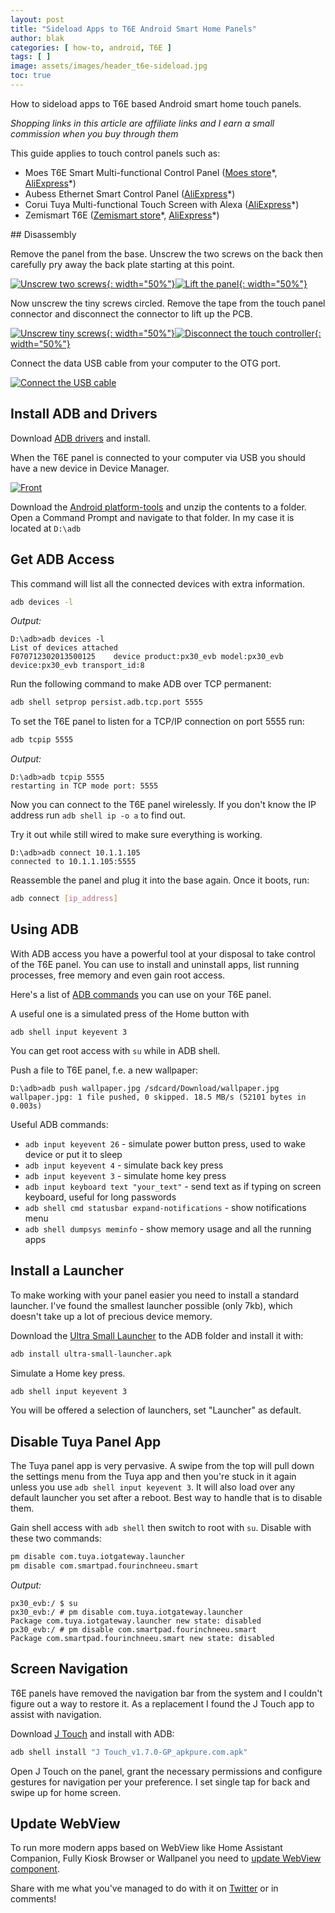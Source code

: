```yaml
---
layout: post
title: "Sideload Apps to T6E Android Smart Home Panels"
author: blak
categories: [ how-to, android, T6E ]
tags: [ ]
image: assets/images/header_t6e-sideload.jpg
toc: true
---
```


How to sideload apps to T6E based Android smart home touch panels. 

_Shopping links in this article are affiliate links and I earn a small commission when you buy through them_

<p>This guide applies to touch control panels such as:</p>
<ul>
  <li>Moes T6E Smart Multi-functional Control Panel (<a href="https://www.moeshouse.com/products/tuya-smart-home-multi-functional-touch-screen-control-panel-4-inch-in-wall?ref=v4thya2eufek">Moes store</a>*, <a href="https://www.aliexpress.com/item/1005003799973429.html?aff_fcid=a6ecab89ce6641d88b11cf84aaf81932-1664369338596-08437-_Dee5hOB&amp;tt=CPS_NORMAL&amp;aff_fsk=_Dee5hOB&amp;aff_platform=shareComponent-detail&amp;sk=_Dee5hOB&amp;aff_trace_key=a6ecab89ce6641d88b11cf84aaf81932-1664369338596-08437-_Dee5hOB&amp;terminal_id=5328bb0326ad4ecea39a5766fa327b23&amp;afSmartRedirect=y">AliExpress</a>*)</li>
  <li>Aubess Ethernet Smart Control Panel (<a href="https://www.aliexpress.com/item/1005004639636958.html?aff_fcid=33974372f9ca4396a4ebc4d388677d06-1664369339410-05923-_DltEVer&amp;tt=CPS_NORMAL&amp;aff_fsk=_DltEVer&amp;aff_platform=shareComponent-detail&amp;sk=_DltEVer&amp;aff_trace_key=33974372f9ca4396a4ebc4d388677d06-1664369339410-05923-_DltEVer&amp;terminal_id=5328bb0326ad4ecea39a5766fa327b23&amp;afSmartRedirect=y">AliExpress</a>*)</li>
  <li>Corui Tuya Multi-functional Touch Screen with Alexa (<a href="https://www.aliexpress.com/item/1005004771330533.html?aff_fcid=3cca54898e7a48eca8e175afa87f980d-1664791198884-07428-_DlNe5lz&amp;tt=CPS_NORMAL&amp;aff_fsk=_DlNe5lz&amp;aff_platform=shareComponent-detail&amp;sk=_DlNe5lz&amp;aff_trace_key=3cca54898e7a48eca8e175afa87f980d-1664791198884-07428-_DlNe5lz&amp;terminal_id=5328bb0326ad4ecea39a5766fa327b23&amp;afSmartRedirect=y">AliExpress</a>*)</li>
  <li>Zemismart T6E (<a href="https://www.zemismart.com/products/t6e?DIST=QEVHGw%3D%3D">Zemismart store</a>*, <a href="https://www.aliexpress.com/item/1005004295932676.html?aff_fcid=fe04b4ef296b4831976c1806acc2035e-1664869926171-01577-_DnDbrb1&amp;tt=CPS_NORMAL&amp;aff_fsk=_DnDbrb1&amp;aff_platform=shareComponent-detail&amp;sk=_DnDbrb1&amp;aff_trace_key=fe04b4ef296b4831976c1806acc2035e-1664869926171-01577-_DnDbrb1&amp;terminal_id=5328bb0326ad4ecea39a5766fa327b23&amp;afSmartRedirect=y">AliExpress</a>*)</li>
</ul>
## Disassembly

Remove the panel from the base. Unscrew the two screws on the back then carefully pry away the back plate starting at this point.

[![Unscrew two screws](/assets/images/t6e-sideload/open1.jpg){: width="50%"}](/assets/images/t6e-sideload/open1.jpg)[![Lift the panel](/assets/images/t6e-sideload/open2.jpg){: width="50%"}](/assets/images/t6e-sideload/open2.jpg)

Now unscrew the tiny screws circled. Remove the tape from the touch panel connector and disconnect the connector to lift up the PCB.

[![Unscrew tiny screws](/assets/images/t6e-sideload/open3.jpg){: width="50%"}](/assets/images/t6e-sideload/open3.jpg)[![Disconnect the touch controller](/assets/images/t6e-sideload/open4.jpg){: width="50%"}](/assets/images/t6e-sideload/open4.jpg)

Connect the data USB cable from your computer to the OTG port.

[![Connect the USB cable](/assets/images/t6e-sideload/open5.jpg)](/assets/images/t6e-sideload/open5.jpg)

## Install ADB and Drivers

Download [ADB drivers](https://developer.android.com/studio/run/win-usb) and install.

When the T6E panel is connected to your computer via USB you should have a new device in Device Manager.

[![Front](/assets/images/t6e-sideload/device_manager.jpg)](/assets/images/t6e-sideload/device_manager.jpg)

Download the [Android platform-tools](https://dl.google.com/android/repository/platform-tools-latest-windows.zip) and unzip the contents to a folder. Open a Command Prompt 
and navigate to that folder. In my case it is located at `D:\adb`

## Get ADB Access

This command will list all the connected devices with extra information.

```sh
adb devices -l
```

_Output:_

```shellsession
D:\adb>adb devices -l
List of devices attached
F070712302013500125    device product:px30_evb model:px30_evb device:px30_evb transport_id:8
```

Run the following command to make ADB over TCP permanent:

```sh
adb shell setprop persist.adb.tcp.port 5555
```

To set the T6E panel to listen for a TCP/IP connection on port 5555 run:

```sh
adb tcpip 5555
```

_Output:_

```shellsession
D:\adb>adb tcpip 5555
restarting in TCP mode port: 5555
```

Now you can connect to the T6E panel wirelessly. If you don't know the IP address run `adb shell ip -o a` to find out.

Try it out while still wired to make sure everything is working.

```shellsession
D:\adb>adb connect 10.1.1.105
connected to 10.1.1.105:5555
```

Reassemble the panel and plug it into the base again. Once it boots, run:

```sh
adb connect [ip_address]
```

## Using ADB

With ADB access you have a powerful tool at your disposal to take control of the T6E panel. You can use to install and uninstall apps, list running processes, free memory and even gain root access.

Here's a list of [ADB commands](https://technastic.com/adb-commands-list-adb-cheat-sheet/) you can use on your T6E panel.

A useful one is a simulated press of the Home button with

```shell
adb shell input keyevent 3
```

You can get root access with `su` while in ADB shell.

Push a file to T6E panel, f.e. a new wallpaper:

```shellsession
D:\adb>adb push wallpaper.jpg /sdcard/Download/wallpaper.jpg
wallpaper.jpg: 1 file pushed, 0 skipped. 18.5 MB/s (52101 bytes in 0.003s)
```

Useful ADB commands:

- `adb input keyevent 26` - simulate power button press, used to wake device or put it to sleep
- `adb input keyevent 4` - simulate back key press
- `adb input keyevent 3` - simulate home key press
- `adb input keyboard text "your_text"` - send text as if typing on screen keyboard, useful for long passwords
- `adb shell cmd statusbar expand-notifications` - show notifications menu
- `adb shell dumpsys meminfo` - show memory usage and all the running apps

## Install a Launcher

To make working with your panel easier you need to install a standard launcher. I've found the smallest launcher possible (only 7kb), which doesn't take up a lot of precious device memory.

Download the [Ultra Small Launcher](/assets/files/ultra-small-launcher.apk) to the ADB folder and install it with:

```sh
adb install ultra-small-launcher.apk
```

Simulate a Home key press.

```sh
adb shell input keyevent 3
```

You will be offered a selection of launchers, set "Launcher" as default.

## Disable Tuya Panel App

The Tuya panel app is very pervasive. A swipe from the top will pull down the settings menu from the Tuya app and then you're stuck in it again unless you use `adb shell input keyevent 3`. It will also load over any default launcher you set after a reboot. Best way to handle that is to disable them.

Gain shell access with `adb shell` then switch to root with `su`. Disable with these two commands:

```sh
pm disable com.tuya.iotgateway.launcher
pm disable com.smartpad.fourinchneeu.smart
```

_Output:_

```shellsession
px30_evb:/ $ su
px30_evb:/ # pm disable com.tuya.iotgateway.launcher
Package com.tuya.iotgateway.launcher new state: disabled
px30_evb:/ # pm disable com.smartpad.fourinchneeu.smart
Package com.smartpad.fourinchneeu.smart new state: disabled
```

## Screen Navigation

T6E panels have removed the navigation bar from the system and I couldn't figure out a way to restore it. As a replacement I found the J Touch app to assist with navigation.

Download [J Touch](https://apkpure.com/j-touch/com.bs.smarttouch.gp/download) and install with ADB:

```sh
adb shell install "J Touch_v1.7.0-GP_apkpure.com.apk"
```

Open J Touch on the panel, grant the necessary permissions and configure gestures for navigation per your preference. I set single tap for back and swipe up for home screen.

## Update WebView

To run more modern apps based on WebView like Home Assistant Companion, Fully Kiosk Browser or Wallpanel you need to [update WebView component](/android-panel-webview).

Share with me what you've managed to do with it on [Twitter](https://twitter.com/blakadder_) or in comments!